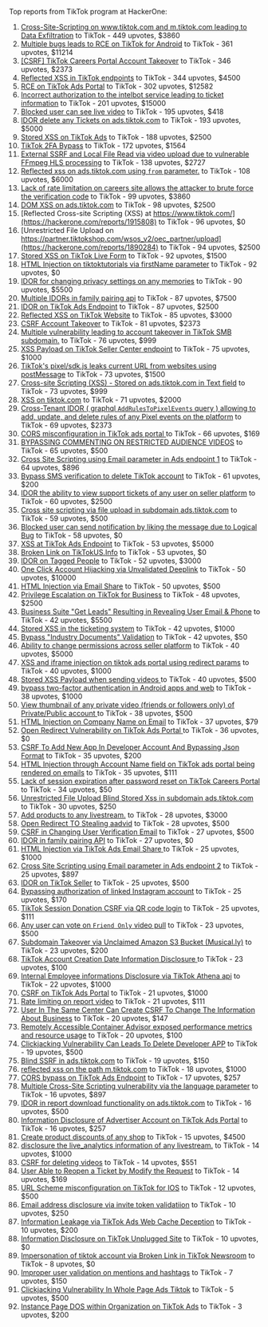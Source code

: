 Top reports from TikTok program at HackerOne:

1. [Cross-Site-Scripting on www.tiktok.com and m.tiktok.com leading to Data Exfiltration](https://hackerone.com/reports/968082) to TikTok - 449 upvotes, $3860
2. [Multiple bugs leads to RCE on TikTok for Android](https://hackerone.com/reports/1065500) to TikTok - 361 upvotes, $11214
3. [[CSRF] TikTok Careers Portal Account Takeover](https://hackerone.com/reports/1010522) to TikTok - 346 upvotes, $2373
4. [Reflected XSS in TikTok endpoints](https://hackerone.com/reports/1350887) to TikTok - 344 upvotes, $4500
5. [RCE on TikTok Ads Portal](https://hackerone.com/reports/1024575) to TikTok - 302 upvotes, $12582
6. [Incorrect authorization to the intelbot service leading to ticket information](https://hackerone.com/reports/1328546) to TikTok - 201 upvotes, $15000
7. [Blocked user can see live video](https://hackerone.com/reports/1067967) to TikTok - 195 upvotes, $418
8. [IDOR delete any Tickets on ads.tiktok.com](https://hackerone.com/reports/1475520) to TikTok - 193 upvotes, $5000
9. [Stored XSS on TikTok Ads](https://hackerone.com/reports/1504202) to TikTok - 188 upvotes, $2500
10. [TikTok 2FA Bypass](https://hackerone.com/reports/1247108) to TikTok - 172 upvotes, $1564
11. [External SSRF and Local File Read via video upload due to vulnerable FFmpeg HLS processing](https://hackerone.com/reports/1062888) to TikTok - 138 upvotes, $2727
12. [Reflected xss on ads.tiktok.com using `from` parameter.](https://hackerone.com/reports/1452375) to TikTok - 108 upvotes, $6000
13. [Lack of rate limitation on careers site allows the attacker to brute force the verification code](https://hackerone.com/reports/1075827) to TikTok - 99 upvotes, $3860
14. [DOM XSS on ads.tiktok.com](https://hackerone.com/reports/1549451) to TikTok - 98 upvotes, $2500
15. [Reflected Cross-site Scripting (XSS) at https://www.tiktok.com/](https://hackerone.com/reports/1915808) to TikTok - 96 upvotes, $0
16. [Unrestricted File Upload on https://partner.tiktokshop.com/wsos_v2/oec_partner/upload](https://hackerone.com/reports/1890284) to TikTok - 94 upvotes, $2500
17. [Stored XSS on TikTok Live Form](https://hackerone.com/reports/1542703) to TikTok - 92 upvotes, $1500
18. [HTML Injection on tiktoktutorials via firstName parameter](https://hackerone.com/reports/1343492) to TikTok - 92 upvotes, $0
19. [IDOR for changing privacy settings on any memories](https://hackerone.com/reports/1733627) to TikTok - 90 upvotes, $5500
20. [Multiple IDORs in family pairing api](https://hackerone.com/reports/1286332) to TikTok - 87 upvotes, $7500
21. [IDOR on TikTok Ads Endpoint](https://hackerone.com/reports/1527906) to TikTok - 87 upvotes, $2500
22. [Reflected XSS on TikTok Website](https://hackerone.com/reports/1378413) to TikTok - 85 upvotes, $3000
23. [CSRF Account Takeover](https://hackerone.com/reports/1253462) to TikTok - 81 upvotes, $2373
24. [Multiple vulnerability leading to account takeover in TikTok SMB subdomain.](https://hackerone.com/reports/1404612) to TikTok - 76 upvotes, $999
25. [XSS Payload on TikTok Seller Center endpoint](https://hackerone.com/reports/1554048) to TikTok - 75 upvotes, $1000
26. [TikTok's pixel/sdk.js leaks current URL from websites using postMessage](https://hackerone.com/reports/1598749) to TikTok - 73 upvotes, $1500
27. [Cross-site Scripting (XSS) - Stored on ads.tiktok.com in Text  field](https://hackerone.com/reports/1376961) to TikTok - 73 upvotes, $999
28. [XSS on tiktok.com](https://hackerone.com/reports/1322104) to TikTok - 71 upvotes, $2000
29. [Cross-Tenant IDOR ( graphql `AddRulesToPixelEvents` query ) allowing to add, update, and delete rules of any Pixel events on the platform](https://hackerone.com/reports/984965) to TikTok - 69 upvotes, $2373
30. [CORS misconfiguration in TikTok ads portal ](https://hackerone.com/reports/1006524) to TikTok - 66 upvotes, $169
31. [BYPASSING COMMENTING ON RESTRICTED  AUDIENCE VIDEOS](https://hackerone.com/reports/1337351) to TikTok - 65 upvotes, $500
32. [Cross Site Scripting using Email parameter in Ads endpoint 1](https://hackerone.com/reports/953041) to TikTok - 64 upvotes, $896
33. [Bypass SMS verification to delete TikTok account](https://hackerone.com/reports/964467) to TikTok - 61 upvotes, $200
34. [IDOR the ability to view support tickets of any user on seller platform](https://hackerone.com/reports/1392630) to TikTok - 60 upvotes, $2500
35. [Cross site scripting via file upload in subdomain ads.tiktok.com](https://hackerone.com/reports/1433125) to TikTok - 59 upvotes, $500
36. [Blocked user can send notification by liking the message due to Logical Bug](https://hackerone.com/reports/1083421) to TikTok - 58 upvotes, $0
37. [XSS at TikTok Ads Endpoint](https://hackerone.com/reports/1683129) to TikTok - 53 upvotes, $5000
38. [Broken Link on TikTokUS.Info](https://hackerone.com/reports/1338457) to TikTok - 53 upvotes, $0
39. [IDOR on Tagged People](https://hackerone.com/reports/1555376) to TikTok - 52 upvotes, $3000
40. [One Click Account Hijacking via Unvalidated Deeplink](https://hackerone.com/reports/1500614) to TikTok - 50 upvotes, $10000
41. [HTML Injection via Email Share](https://hackerone.com/reports/1490311) to TikTok - 50 upvotes, $500
42. [Privilege Escalation on TikTok for Business](https://hackerone.com/reports/1505567) to TikTok - 48 upvotes, $2500
43. [Business Suite "Get Leads" Resulting in Revealing User Email & Phone](https://hackerone.com/reports/1744194) to TikTok - 42 upvotes, $5500
44. [Stored XSS in the ticketing system](https://hackerone.com/reports/1694037) to TikTok - 42 upvotes, $1000
45. [Bypass "Industry Documents" Validation](https://hackerone.com/reports/997514) to TikTok - 42 upvotes, $50
46. [Ability to change permissions across seller platform](https://hackerone.com/reports/1783001) to TikTok - 40 upvotes, $5000
47. [XSS and iframe injection on tiktok ads portal using redirect params](https://hackerone.com/reports/1514554) to TikTok - 40 upvotes, $1000
48. [Stored XSS Payload when sending videos ](https://hackerone.com/reports/1536046) to TikTok - 40 upvotes, $500
49. [bypass two-factor authentication in Android apps and web](https://hackerone.com/reports/1747978) to TikTok - 38 upvotes, $1000
50. [View thumbnail of any private video (friends or followers only) of Private/Public account ](https://hackerone.com/reports/1498353) to TikTok - 38 upvotes, $500
51. [HTML Injection on Company Name on Email](https://hackerone.com/reports/1022655) to TikTok - 37 upvotes, $79
52. [Open Redirect Vulnerability on TikTok Ads Portal ](https://hackerone.com/reports/948150) to TikTok - 36 upvotes, $0
53. [CSRF To Add New App In Developer Account And Bypassing Json Format](https://hackerone.com/reports/997615) to TikTok - 35 upvotes, $200
54. [HTML Injection through Account Name field on TikTok ads portal being rendered on emails](https://hackerone.com/reports/1066607) to TikTok - 35 upvotes, $111
55. [Lack of session expiration after password reset on TikTok Careers Portal](https://hackerone.com/reports/997127) to TikTok - 34 upvotes, $50
56. [Unrestricted File Upload Blind Stored Xss  in subdomain ads.tiktok.com](https://hackerone.com/reports/1577370) to TikTok - 30 upvotes, $250
57. [Add products to any livestream.](https://hackerone.com/reports/1654657) to TikTok - 28 upvotes, $3000
58. [Open Redirect TO  Stealing aadvid](https://hackerone.com/reports/1378533) to TikTok - 28 upvotes, $500
59. [CSRF in Changing User Verification Email](https://hackerone.com/reports/1531235) to TikTok - 27 upvotes, $500
60. [IDOR in family pairing API](https://hackerone.com/reports/1586950) to TikTok - 27 upvotes, $0
61. [HTML Injection via TikTok Ads Email Share ](https://hackerone.com/reports/1376990) to TikTok - 25 upvotes, $1000
62. [Cross Site Scripting using Email parameter in Ads endpoint 2](https://hackerone.com/reports/946160) to TikTok - 25 upvotes, $897
63. [IDOR on TikTok Seller](https://hackerone.com/reports/1509057) to TikTok - 25 upvotes, $500
64. [Bypassing authorization of linked Instagram account](https://hackerone.com/reports/1199965) to TikTok - 25 upvotes, $170
65. [TikTok Session Donation CSRF via QR code login](https://hackerone.com/reports/1133661) to TikTok - 25 upvotes, $111
66. [Any user can vote on `Friend Only` video pull](https://hackerone.com/reports/1793940) to TikTok - 23 upvotes, $500
67. [Subdomain Takeover via Unclaimed Amazon S3 Bucket (Musical.ly)](https://hackerone.com/reports/1102537) to TikTok - 23 upvotes, $200
68. [TikTok Account Creation Date Information Disclosure ](https://hackerone.com/reports/1562020) to TikTok - 23 upvotes, $100
69. [Internal Employee informations Disclosure via TikTok Athena api](https://hackerone.com/reports/1575560) to TikTok - 22 upvotes, $1000
70. [CSRF on TikTok Ads Portal](https://hackerone.com/reports/1087436) to TikTok - 21 upvotes, $1000
71. [Rate limiting on report video](https://hackerone.com/reports/948146) to TikTok - 21 upvotes, $111
72. [User In The Same Center Can Create CSRF To Change The Information About Business](https://hackerone.com/reports/1006306) to TikTok - 20 upvotes, $147
73. [Remotely Accessible Container Advisor exposed performance metrics and resource usage](https://hackerone.com/reports/1697599) to TikTok - 20 upvotes, $100
74. [Clickjacking Vulnerability Can Leads To Delete Developer APP](https://hackerone.com/reports/1416612) to TikTok - 19 upvotes, $500
75. [Blind SSRF in ads.tiktok.com](https://hackerone.com/reports/1006599) to TikTok - 19 upvotes, $150
76. [reflected xss on the path m.tiktok.com](https://hackerone.com/reports/1394440) to TikTok - 18 upvotes, $1000
77. [CORS bypass on TikTok Ads Endpoint](https://hackerone.com/reports/1001951) to TikTok - 17 upvotes, $257
78. [Multiple Cross-Site Scripting vulnerability via the language parameter](https://hackerone.com/reports/953053) to TikTok - 16 upvotes, $897
79. [IDOR in report download functionality on ads.tiktok.com](https://hackerone.com/reports/1559739) to TikTok - 16 upvotes, $500
80. [Information Disclosure of Advertiser Account on TikTok Ads Portal](https://hackerone.com/reports/1018608) to TikTok - 16 upvotes, $257
81. [Create product discounts of any shop](https://hackerone.com/reports/1571578) to TikTok - 15 upvotes, $4500
82. [disclosure the live_analytics information of any livestream.](https://hackerone.com/reports/1561299) to TikTok - 14 upvotes, $1000
83. [CSRF for deleting videos](https://hackerone.com/reports/998979) to TikTok - 14 upvotes, $551
84. [User Able to Reopen a Ticket by Modify the Request](https://hackerone.com/reports/998993) to TikTok - 14 upvotes, $169
85. [URL Scheme misconfiguration on TikTok for IOS](https://hackerone.com/reports/1437294) to TikTok - 12 upvotes, $500
86. [Email address disclosure via invite token validatiion](https://hackerone.com/reports/1560072) to TikTok - 10 upvotes, $250
87. [Information Leakage via TikTok Ads Web Cache Deception](https://hackerone.com/reports/1484468) to TikTok - 10 upvotes, $200
88. [Information Disclosure on TikTok Unplugged Site](https://hackerone.com/reports/1249050) to TikTok - 10 upvotes, $0
89. [Impersonation of tiktok account via Broken Link in TikTok Newsroom](https://hackerone.com/reports/1504294) to TikTok - 8 upvotes, $0
90. [Improper user validation on mentions and hashtags](https://hackerone.com/reports/1610316) to TikTok - 7 upvotes, $150
91. [Clickjacking Vulnerability In Whole Page Ads Tiktok](https://hackerone.com/reports/1418857) to TikTok - 5 upvotes, $500
92. [Instance Page DOS  within Organization on TikTok Ads](https://hackerone.com/reports/1478930) to TikTok - 3 upvotes, $200
